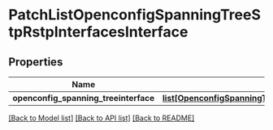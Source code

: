 # PatchListOpenconfigSpanningTreeStpRstpInterfacesInterface

## Properties
Name | Type | Description | Notes
------------ | ------------- | ------------- | -------------
**openconfig_spanning_treeinterface** | [**list[OpenconfigSpanningTreeStpOpenconfigspanningtreestpRstpInterfacesInterface]**](OpenconfigSpanningTreeStpOpenconfigspanningtreestpRstpInterfacesInterface.md) |  | [optional] 

[[Back to Model list]](../README.md#documentation-for-models) [[Back to API list]](../README.md#documentation-for-api-endpoints) [[Back to README]](../README.md)


